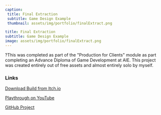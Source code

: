 ```yaml
---
caption:
 title: Final Extraction
 subtitle: Game Design Example
 thumbnail: assets/img/portfolio/finalExtract.png

title: Final Extraction
subtitle: Game Design Example
image: assets/img/portfolio/finalExtract.png
---
```

?This was completed as part of the "Production for Clients" module as part completing an Advance Diploma of Game Development at AIE. This project was created entirely out of free assets and almost entirely solo by myself.

### Links

[Download Build from Itch.io](https://finalsynapse.itch.io/final-extraction)

[Playthrough on YouTube](https://youtu.be/dCwXbHO7y18)

[GitHub Project](https://github.com/LukaszDziedziczakAIE/ClientProduction)